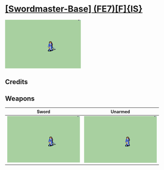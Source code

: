# [\[Swordmaster-Base\] \(FE7\)\[F\]{IS}](./)

<img src="./1.%20Sword/Sword_000.png" alt="[Swordmaster-Base] (FE7)[F]{IS} standing" />

## Credits



## Weapons


|Sword |Unarmed |
|  :---: | :---: |
| <img alt="Sword animation" src="./1.%20Sword/Sword.gif" /> | <img alt="Unarmed animation" src="./8.%20Unarmed/Unarmed.gif" /> |
